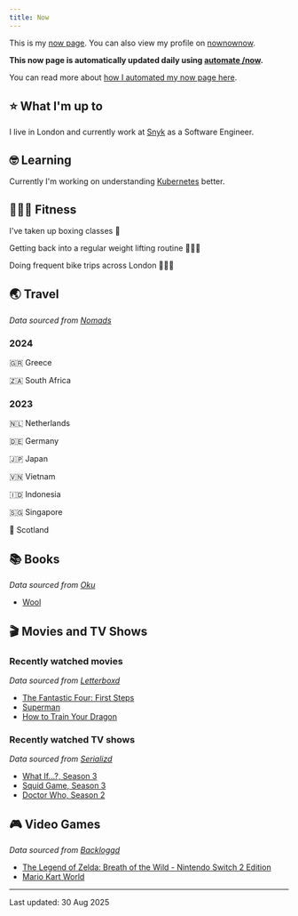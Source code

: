 ```yaml
---
title: Now
---
```


This is my [now page](https://nownownow.com/about). You can also view my profile on [nownownow](https://nownownow.com/p/1M0p).

**This now page is automatically updated daily using [automate /now](https://github.com/skyth3r/automate-now).**

You can read more about [how I automated my now page here](https://akashgoswami.dev/posts/automating-my-now-page/).


## ⭐ What I'm up to

I live in London and currently work at [Snyk](https://snyk.io/) as a Software Engineer.

## 🤓 Learning

Currently I'm working on understanding [Kubernetes](https://kubernetes.io/) better.

## 🤸🏽‍♂️ Fitness

I've taken up boxing classes 🥊

Getting back into a regular weight lifting routine 🏋🏽‍♂️

Doing frequent bike trips across London 🚴🏽‍♂️

## 🌏 Travel

*Data sourced from [Nomads](https://nomads.com/)*

### 2024

🇬🇷 Greece

🇿🇦 South Africa

### 2023

🇳🇱 Netherlands

🇩🇪 Germany

🇯🇵 Japan

🇻🇳 Vietnam

🇮🇩 Indonesia

🇸🇬 Singapore

🏴󠁧󠁢󠁳󠁣󠁴󠁿 Scotland

## 📚 Books

*Data sourced from [Oku](https://oku.club/)*

* [Wool](https://oku.club/book/wool-by-hugh-howey-q3WcI)

## 🎬 Movies and TV Shows

### Recently watched movies

*Data sourced from [Letterboxd](https://letterboxd.com/)*

* [The Fantastic Four: First Steps](https://letterboxd.com/film/the-fantastic-four-first-steps/)
* [Superman](https://letterboxd.com/film/superman-2025/)
* [How to Train Your Dragon](https://letterboxd.com/film/how-to-train-your-dragon-2025/)

### Recently watched TV shows

*Data sourced from [Serializd](https://www.serializd.com/)*

* [What If...?, Season 3](https://www.serializd.com/show/91363)
* [Squid Game, Season 3](https://www.serializd.com/show/93405)
* [Doctor Who, Season 2](https://www.serializd.com/show/239770)

## 🎮 Video Games

*Data sourced from [Backloggd](https://backloggd.com/)*

* [The Legend of Zelda: Breath of the Wild - Nintendo Switch 2 Edition](https://backloggd.com/games/the-legend-of-zelda-breath-of-the-wild-nintendo-switch-2-edition/)
* [Mario Kart World](https://backloggd.com/games/mario-kart-world/)

---

Last updated: 30 Aug 2025